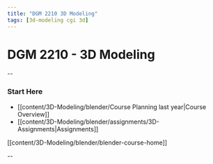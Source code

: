 ```yaml
---
title: "DGM 2210 3D Modeling"
tags: [3d-modeling cgi 3d]
---
```


# DGM 2210 - 3D Modeling



--
### Start Here
- [[content/3D-Modeling/blender/Course Planning last year|Course Overview]]
- [[content/3D-Modeling/blender/assignments/3D-Assignments|Assignments]]

[[content/3D-Modeling/blender/blender-course-home]]

--

